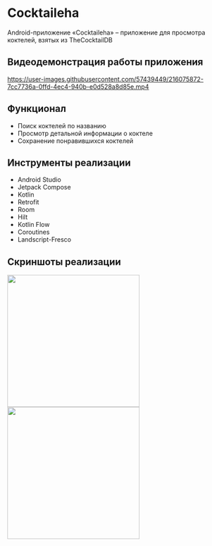 # Cocktaileha

Android-приложение «Cocktaileha» – приложение для просмотра коктелей, взятых из TheCocktailDB




## Видеодемонстрация работы приложения





https://user-images.githubusercontent.com/57439449/216075872-7cc7736a-0ffd-4ec4-940b-e0d528a8d85e.mp4















## Функционал

- Поиск коктелей по названию
- Просмотр детальной информации о коктеле
- Сохранение понравившихся коктелей


## Инструменты реализации 

- Android Studio
- Jetpack Compose
- Kotlin
- Retrofit
- Room
- Hilt
- Kotlin Flow
- Coroutines
- Landscript-Fresco


## Скриншоты реализации
<img width="300" src="https://user-images.githubusercontent.com/57439449/216076408-6a57bf94-322b-4370-ad4e-8254306db470.png"/>
<img width="300" src="https://user-images.githubusercontent.com/57439449/216077014-9efcc301-3773-44bb-93dd-fe29d1b4f87a.png"/>




